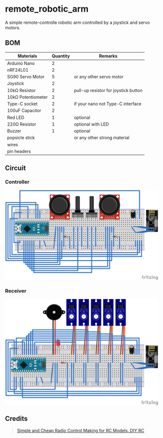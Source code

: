 # remote_robotic_arm

A simple remote-controlle robotic arm controlled by a joystick and servo motors.

## BOM

| Materials | Quantity | Remarks |
| --- | --- | --- |
| Arduino Nano | 2 | |
| nRF24L01 | 2 | |
| SG90 Servo Motor | 5 | or any other servo motor
| Joystick | 2 | |
| 10kΩ Resistor | 2 | pull-up resistor for joystick button |
| 10kΩ Potentiometer | 2 | |
| Type-C socket | 2 | if your nano not Type-C interface |
| 100uF Capacitor | 2 | |
| Red LED | 1 | optional |
| 220Ω Resistor | 1 | optional with LED |
| Buzzer | 1 | optional |
| popsicle stick | | or any other strong material |
| wires | | |
| pin headers | | |

## Circuit

### Controller
![](/control/control.svg)

### Receiver
![](/remote/remote.svg)

## Credits
> [Simple and Cheap Radio Control Making for RC Models. DIY RC](https://www.rcpano.net/2020/02/17/simple-and-cheap-radio-control-making-for-rc-models-diy-rc)
